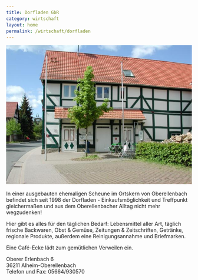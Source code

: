 ```yaml
---
title: Dorfladen GbR
category: wirtschaft
layout: home
permalink: /wirtschaft/dorfladen
---
```


![Dorfladen](/images/dorfladen_aussenansicht.jpg)

In einer ausgebauten ehemaligen Scheune im Ortskern von Oberellenbach befindet sich seit 1998 der Dorfladen - Einkaufsmöglichkeit und Treffpunkt gleichermaßen und aus dem Oberellenbacher Alltag nicht mehr wegzudenken!

Hier gibt es alles für den täglichen Bedarf: Lebensmittel aller Art, täglich frische Backwaren, Obst & Gemüse, Zeitungen & Zeitschriften, Getränke, regionale Produkte, außerdem eine Reinigungsannahme und Briefmarken.

Eine Café-Ecke lädt zum gemütlichen Verweilen ein.

Oberer Erlenbach 6  
36211 Alheim-Oberellenbach  
Telefon und Fax: 05664/930570  

<!-- TODO: Öffnungszeiten -->